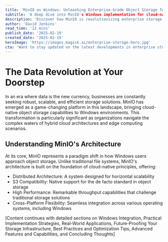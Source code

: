 ```yaml
---
title: 'MinIO on Windows: Unleashing Enterprise-Grade Object Storage for Modern Applications'
subtitle: 'A deep dive into MinIO's Windows implementation for cloud-native object storage'
description: 'Discover how MinIO is revolutionizing enterprise storage on Windows platforms with its cloud-native object storage solution. Learn about its architecture, deployment strategies, and real-world applications in this comprehensive guide to modernizing your data infrastructure.'
author: 'David Jenkins'
read_time: '12 mins'
publish_date: '2025-02-19'
created_date: '2025-02-19'
heroImage: 'https://images.magick.ai/enterprise-storage-hero.jpg'
cta: 'Want to stay updated on the latest developments in enterprise storage solutions? Follow us on LinkedIn for expert insights, industry news, and technical deep dives into cutting-edge storage technologies.'
---
```


# The Data Revolution at Your Doorstep

In an era where data is the new currency, businesses are constantly seeking robust, scalable, and efficient storage solutions. MinIO has emerged as a game-changing platform in this landscape, bringing cloud-native object storage capabilities to Windows environments. This transformation is particularly significant as organizations navigate the complex waters of hybrid cloud architectures and edge computing scenarios.

## Understanding MinIO's Architecture

At its core, MinIO represents a paradigm shift in how Windows users approach object storage. Unlike traditional file systems, MinIO's architecture is built on the foundation of cloud-native principles, offering:

- Distributed Architecture: A system designed for horizontal scalability
- S3 Compatibility: Native support for the de facto standard in object storage
- High Performance: Remarkable throughput capabilities that challenge traditional storage solutions
- Cross-Platform Flexibility: Seamless integration across various operating systems, including Windows

[Content continues with detailed sections on Windows Integration, Practical Implementation Strategies, Real-World Applications, Future-Proofing Your Storage Infrastructure, Best Practices and Optimization Tips, Advanced Features and Capabilities, and Concluding Thoughts]